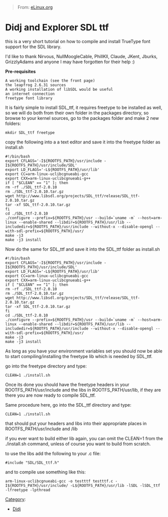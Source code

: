 > From: [eLinux.org](http://eLinux.org/Didj_and_Explorer_SDL_ttf "http://eLinux.org/Didj_and_Explorer_SDL_ttf")


# Didj and Explorer SDL ttf



this is a very short tutorial on how to compile and install TrueType
font support for the SDL library.

I'd like to thank Nirvous, NullMoogleCable, PhillKll, Claude, JKent,
Jburks, GrizzlyAdams and anyone I may have forgotten for their help :)

**Pre-requisites**

    A working toolchain (see the front page)
    the leapfrog 2.6.31 sources
    A working installation of libSDL would be useful
    an internet connection
    freetype font library

It is fairly simple to install SDL\_ttf, it requires freetype to be
installed as well, so we will do both from their own folder in the
packages directory, so browse to your kernel sources, go to the packages
folder and make 2 new folders:

    mkdir SDL_ttf freetype


 copy the following into a a text editor and save it into the freetype
folder as install.sh

    #!/bin/bash
    export CFLAGS='-I${ROOTFS_PATH}/usr/include -I${ROOTFS_PATH}/usr/include/SDL'
    export LD_FLAGS='-L${ROOTFS_PATH}/usr/lib'
    export CC=arm-linux-uclibcgnueabi-gcc
    export CXX=arm-linux-uclibcgnueabi-g++
    if [ "$CLEAN" == "1" ]; then
    rm -rf ./SDL_ttf-2.0.10
    rm ./SDL_ttf-2.0.10.tar.gz
    wget http://www.libsdl.org/projects/SDL_ttf/release/SDL_ttf-2.0.10.tar.gz
    tar -xf SDL_ttf-2.0.10.tar.gz
    fi
    cd ./SDL_ttf-2.0.10
    ./configure --prefix=${ROOTFS_PATH}/usr --build=`uname -m` --host=arm-linux --enable-shared --libdir=${ROOTFS_PATH}/usr/lib --includedir=${ROOTFS_PATH}/usr/include --without-x --disable-opengl --with-sdl-prefix=${ROOTFS_PATH}/usr/
    make -j3
    make -j3 install


 Now do the same for SDL\_ttf and save it into the SDL\_ttf folder as
install.sh ` `

    #!/bin/bash
    export CFLAGS='-I${ROOTFS_PATH}/usr/include -I${ROOTFS_PATH}/usr/include/SDL'
    export LD_FLAGS='-L${ROOTFS_PATH}/usr/lib'
    export CC=arm-linux-uclibcgnueabi-gcc
    export CXX=arm-linux-uclibcgnueabi-g++
    if [ "$CLEAN" == "1" ]; then
    rm -rf ./SDL_ttf-2.0.10
    rm ./SDL_ttf-2.0.10.tar.gz
    wget http://www.libsdl.org/projects/SDL_ttf/release/SDL_ttf-2.0.10.tar.gz
    tar -xf SDL_ttf-2.0.10.tar.gz
    fi
    cd ./SDL_ttf-2.0.10
    ./configure --prefix=${ROOTFS_PATH}/usr --build=`uname -m` --host=arm-linux --enable-shared --libdir=${ROOTFS_PATH}/usr/lib --includedir=${ROOTFS_PATH}/usr/include --without-x --disable-opengl --with-sdl-prefix=${ROOTFS_PATH}/usr/
    make -j3
    make -j3 install

As long as you have your environment variables set you should now be
able to start compiling/installing the freetype lib which is needed by
SDL\_ttf.

go into the freetype directory and type:

    CLEAN=1 ./install.sh

Once its done you should have the freetype headers in your
ROOTFS\_PATH/usr/include and the libs in ROOTFS\_PATH/usr/lib, if they
are there you are now ready to compile SDL\_ttf.


 Same procedure here, go into the SDL\_ttf directory and type:

    CLEAN=1 ./install.sh


 that should put your headers and libs into their appropriate places in
ROOTFS\_PATH/usr/include and /lib

if you ever want to build either lib again, you can omit the CLEAN=1
from the ./install.sh command, unless of course you want to build from
scratch.

to use the libs add the following to your .c file:

    #include "SDL/SDL_ttf.h"

and to compile use something like this:

    arm-linux-uclibcgnueabi-gcc -o testttf testttf.c -I${ROOTFS_PATH}/usr/include/ -L${ROOTFS_PATH}/usr/lib -lSDL -lSDL_ttf -lfreetype -lpthread


[Category](http://eLinux.org/Special:Categories "Special:Categories"):

-   [Didj](http://eLinux.org/Category:Didj "Category:Didj")

